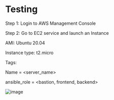 # Testing
Step 1: Login to AWS Management Console

Step 2: Go to EC2 service and launch an Instance

AMI: Ubuntu 20.04

Instance type: t2.micro

Tags:

Name = <server_name>

ansible_role = <bastion, frontend, backend>

![image](https://github.com/markguillanbalilo/ansible/assets/30650339/5024a979-d3a4-4989-8f04-66436de5e141)
